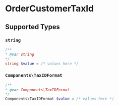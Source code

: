 # OrderCustomerTaxId


## Supported Types

### `string`

```php
/**
* @var string
*/
string $value = /* values here */
```

### `Components\TaxIDFormat`

```php
/**
* @var Components\TaxIDFormat
*/
Components\TaxIDFormat $value = /* values here */
```

